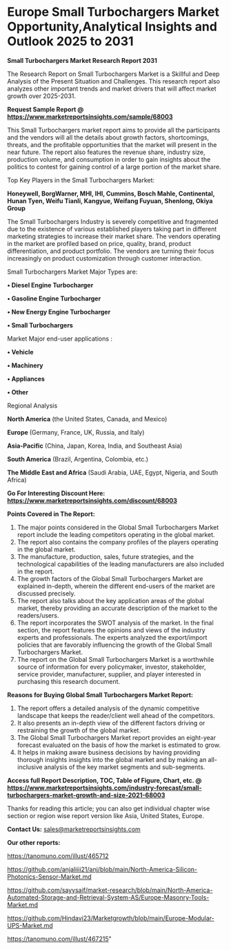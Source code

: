 # Europe Small Turbochargers Market Opportunity,Analytical Insights and Outlook 2025 to 2031

<strong>Small Turbochargers Market Research Report 2031</strong>

The Research Report on Small Turbochargers Market is a Skillful and Deep Analysis of the Present Situation and Challenges. This research report also analyzes other important trends and market drivers that will affect market growth over 2025-2031.

<strong>Request Sample Report @ <a href=https://www.marketreportsinsights.com/sample/68003>https://www.marketreportsinsights.com/sample/68003</a></strong>

This Small Turbochargers market report aims to provide all the participants and the vendors will all the details about growth factors, shortcomings, threats, and the profitable opportunities that the market will present in the near future. The report also features the revenue share, industry size, production volume, and consumption in order to gain insights about the politics to contest for gaining control of a large portion of the market share.

Top Key Players in the Small Turbochargers Market:

<strong>Honeywell, BorgWarner, MHI, IHI, Cummins, Bosch Mahle, Continental, Hunan Tyen, Weifu Tianli, Kangyue, Weifang Fuyuan, Shenlong, Okiya Group</strong>

The Small Turbochargers Industry is severely competitive and fragmented due to the existence of various established players taking part in different marketing strategies to increase their market share. The vendors operating in the market are profiled based on price, quality, brand, product differentiation, and product portfolio. The vendors are turning their focus increasingly on product customization through customer interaction.

Small Turbochargers Market Major Types are:

<strong>• Diesel Engine Turbocharger

• Gasoline Engine Turbocharger

• New Energy Engine Turbocharger

• Small Turbochargers</strong>

Market Major end-user applications :

<strong>• Vehicle

• Machinery

• Appliances

• Other</strong>

Regional Analysis

</u><strong><b>North America</b></strong> (the United States, Canada, and Mexico)

<strong><b>Europe </b></strong>(Germany, France, UK, Russia, and Italy)

<strong><b>Asia-Pacific</b></strong> (China, Japan, Korea, India, and Southeast Asia)

<strong><b>South America</b></strong> (Brazil, Argentina, Colombia, etc.)

<strong><b>The Middle East and Africa</b></strong> (Saudi Arabia, UAE, Egypt, Nigeria, and South Africa)

<strong>Go For Interesting Discount Here: <a href=https://www.marketreportsinsights.com/discount/68003>https://www.marketreportsinsights.com/discount/68003</a></strong>

<strong>Points Covered in The Report:</strong>
<ol>
  <li>The major points considered in the Global Small Turbochargers Market report include the leading competitors operating in the global market.</li>
  <li>The report also contains the company profiles of the players operating in the global market.</li>
  <li>The manufacture, production, sales, future strategies, and the technological capabilities of the leading manufacturers are also included in the report.</li>
  <li>The growth factors of the Global Small Turbochargers Market are explained in-depth, wherein the different end-users of the market are discussed precisely.</li>
  <li>The report also talks about the key application areas of the global market, thereby providing an accurate description of the market to the readers/users.</li>
  <li>The report incorporates the SWOT analysis of the market. In the final section, the report features the opinions and views of the industry experts and professionals. The experts analyzed the export/import policies that are favorably influencing the growth of the Global Small Turbochargers Market.</li>
  <li>The report on the Global Small Turbochargers Market is a worthwhile source of information for every policymaker, investor, stakeholder, service provider, manufacturer, supplier, and player interested in purchasing this research document.</li>
</ol>
<strong>Reasons for Buying Global Small Turbochargers Market Report:</strong>

<ol>
  <li>The report offers a detailed analysis of the dynamic competitive landscape that keeps the reader/client well ahead of the competitors.</li>
  <li>It also presents an in-depth view of the different factors driving or restraining the growth of the global market.</li>
  <li>The Global Small Turbochargers Market report provides an eight-year forecast evaluated on the basis of how the market is estimated to grow.</li>
  <li>It helps in making aware business decisions by having providing thorough insights insights into the global market and by making an all-inclusive analysis of the key market segments and sub-segments.</li>
</ol>
<strong>Access full Report Description, TOC, Table of Figure, Chart, etc. @ <a href=https://www.marketreportsinsights.com/industry-forecast/small-turbochargers-market-growth-and-size-2021-68003>https://www.marketreportsinsights.com/industry-forecast/small-turbochargers-market-growth-and-size-2021-68003</a></strong>


Thanks for reading this article; you can also get individual chapter wise section or region wise report version like Asia, United States, Europe.

<strong>Contact Us:</strong>
sales@marketreportsinsights.com

<strong>Our other reports:</strong>

<a href=https://tanomuno.com/illust/465712>https://tanomuno.com/illust/465712</a>

<a href=https://github.com/anjaliiii21/anj/blob/main/North-America-Silicon-Photonics-Sensor-Market.md>https://github.com/anjaliiii21/anj/blob/main/North-America-Silicon-Photonics-Sensor-Market.md</a>

<a href=https://github.com/sayysaif/market-research/blob/main/North-America-Automated-Storage-and-Retrieval-System-AS/Europe-Masonry-Tools-Market.md>https://github.com/sayysaif/market-research/blob/main/North-America-Automated-Storage-and-Retrieval-System-AS/Europe-Masonry-Tools-Market.md</a>

<a href=https://github.com/Hindavi23/Marketgrowth/blob/main/Europe-Modular-UPS-Market.md>https://github.com/Hindavi23/Marketgrowth/blob/main/Europe-Modular-UPS-Market.md</a>

<a href=https://tanomuno.com/illust/467215>https://tanomuno.com/illust/467215</a>"
